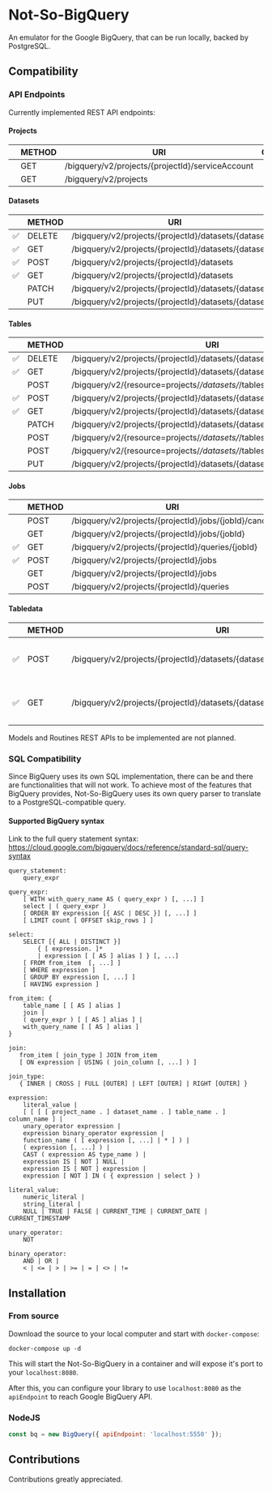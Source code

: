 # Not-So-BigQuery

An emulator for the Google BigQuery, that can be run locally, backed by PostgreSQL.

## Compatibility

### API Endpoints

Currently implemented REST API endpoints:

#### Projects
|     | METHOD | URI | Comment |
| --- | ------ | --- | ------- |
|     | GET    | /bigquery/v2/projects/{projectId}/serviceAccount |         |
|     | GET    | /bigquery/v2/projects |         |
 

#### Datasets
|     | METHOD | URI | Comment |
| --- | ------ | --- | ------- |
| ✅ | DELETE | /bigquery/v2/projects/{projectId}/datasets/{datasetId} |         |
| ✅ | GET    | /bigquery/v2/projects/{projectId}/datasets/{datasetId} |         |
| ✅ | POST   | /bigquery/v2/projects/{projectId}/datasets |         |
| ✅ | GET    | /bigquery/v2/projects/{projectId}/datasets |         |
|     | PATCH  | /bigquery/v2/projects/{projectId}/datasets/{datasetId} |         |
|     | PUT    | /bigquery/v2/projects/{projectId}/datasets/{datasetId} |         |
 

#### Tables
|     | METHOD | URI | Comment |
| --- | ------ | --- | ------- |
| ✅ | DELETE | /bigquery/v2/projects/{projectId}/datasets/{datasetId}/tables/{tableId} |         |
| ✅ | GET    | /bigquery/v2/projects/{projectId}/datasets/{datasetId}/tables/{tableId} |         |
|     | POST   | /bigquery/v2/{resource=projects/*/datasets/*/tables/*}:getIamPolicy |         |
| ✅ | POST   | /bigquery/v2/projects/{projectId}/datasets/{datasetId}/tables |         |
| ✅ | GET    | /bigquery/v2/projects/{projectId}/datasets/{datasetId}/tables |         |
|     | PATCH  | /bigquery/v2/projects/{projectId}/datasets/{datasetId}/tables/{tableId} |         |
|     | POST   | /bigquery/v2/{resource=projects/*/datasets/*/tables/*}:setIamPolicy |         |
|     | POST   | /bigquery/v2/{resource=projects/*/datasets/*/tables/*}:testIamPermissions |         |
|     | PUT    | /bigquery/v2/projects/{projectId}/datasets/{datasetId}/tables/{tableId} |         |
 

#### Jobs
|     | METHOD | URI | Comment |
| --- | ------ | --- | ------- |
|     | POST   | /bigquery/v2/projects/{projectId}/jobs/{jobId}/cancel |         |
|     | GET    | /bigquery/v2/projects/{projectId}/jobs/{jobId} |         |
| ✅ | GET    | /bigquery/v2/projects/{projectId}/queries/{jobId} |         |
| ✅ | POST   | /bigquery/v2/projects/{projectId}/jobs |         |
|     | GET    | /bigquery/v2/projects/{projectId}/jobs |         |
|     | POST   | /bigquery/v2/projects/{projectId}/queries |         |
 

#### Tabledata
|     | METHOD | URI | Comment |
| --- | ------ | --- | ------- |
| ✅ | POST   | /bigquery/v2/projects/{projectId}/datasets/{datasetId}/tables/{tableId}/insertAll | Unsupported feature are listed in the [source](src/api/tables/insertAll/index.js) |
| ✅ | GET    | /bigquery/v2/projects/{projectId}/datasets/{datasetId}/tables/{tableId}/data | Unsupported feature are listed in the [source](src/api/tables/data/index.js) |
 
Models and Routines REST APIs to be implemented are not planned.

### SQL Compatibility

Since BigQuery uses its own SQL implementation, there can be and there are functionalities that will not work. To
achieve most of the features that BigQuery provides, Not-So-BigQuery uses its own query parser to translate to a
PostgreSQL-compatible query.

#### Supported BigQuery syntax

Link to the full query statement syntax: https://cloud.google.com/bigquery/docs/reference/standard-sql/query-syntax

```
query_statement:
    query_expr

query_expr:
    [ WITH with_query_name AS ( query_expr ) [, ...] ]
    select | ( query_expr )
    [ ORDER BY expression [{ ASC | DESC }] [, ...] ]
    [ LIMIT count [ OFFSET skip_rows ] ]

select:
    SELECT [{ ALL | DISTINCT }]
        { [ expression. ]*
        | expression [ [ AS ] alias ] } [, ...]
    [ FROM from_item  [, ...] ]
    [ WHERE expression ]
    [ GROUP BY expression [, ...] ]
    [ HAVING expression ]

from_item: {
    table_name [ [ AS ] alias ]
    join |
    ( query_expr ) [ [ AS ] alias ] |
    with_query_name [ [ AS ] alias ]
}

join:
   from_item [ join_type ] JOIN from_item
   [ ON expression | USING ( join_column [, ...] ) ]

join_type:
   { INNER | CROSS | FULL [OUTER] | LEFT [OUTER] | RIGHT [OUTER] }

expression:
    literal_value |
    [ [ [ [ project_name . ] dataset_name . ] table_name . ] column_name ] |
    unary_operator expression |
    expression binary_operator expression |
    function_name ( [ expression [, ...] | * ] ) |
    ( expression [, ...] ) |
    CAST ( expression AS type_name ) |
    expression IS [ NOT ] NULL | 
    expression IS [ NOT ] expression |
    expression [ NOT ] IN ( { expression | select } )

literal_value:
    numeric_literal |
    string_literal |
    NULL | TRUE | FALSE | CURRENT_TIME | CURRENT_DATE | CURRENT_TIMESTAMP

unary_operator:
    NOT

binary_operator:
    AND | OR |
    < | <= | > | >= | = | <> | != 
``` 

## Installation

### From source

Download the source to your local computer and start with `docker-compose`:
```shell script
docker-compose up -d
```

This will start the Not-So-BigQuery in a container and will expose it's port to your `localhost:8080`.

After this, you can configure your library to use `localhost:8080` as the `apiEndpoint` to reach Google BigQuery API.

### NodeJS
```javascript
const bq = new BigQuery({ apiEndpoint: 'localhost:5550' });
```

## Contributions

Contributions greatly appreciated.


